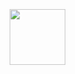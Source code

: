 <div id="header" align="center">
  <img src="https://media.giphy.com/media/5r5J4JD9miis/giphy.gif"https://media.giphy.com/media/WRuBiZKB6xgsS9DrFA/giphy.gif" width="100"/>
</div>
                                                                                                                                    <div id="badges"
https://komarev.com/ghpvc/?username=devilinme3
</div>                                                                                                                                                    
